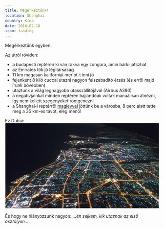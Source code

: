 ```yaml
---
title: Megérkeztünk!
location: Shanghai
country: Kína
date: 2016-02-18
icon: landing
---
```


Megérkeztünk egyben.

Az útról röviden:  
- a budapesti reptéren ki van rakva egy zongora, amin bárki játszhat
- az Emirates tök jó légitársaság
- 11 km magasan kaliforniai merlot-t inni jó
- fejenként 8 kiló cuccal utazni nagyon felszabadító érzés (és erről majd írunk bővebben)
- utaztunk a világ legnagyobb utasszállítójával (Airbus A380)
- a negatívjainkat minden reptéren hajlandóak voltak manuálisan átnézni, így nem kellett szegényeket röntgenezni
- a Shanghai-i reptérről [maglevvel](https://hu.wikipedia.org/wiki/Sanghaji_lebegő_mágnesvasút) jöttünk be a városba, 8 perc alatt tette meg a 35 km-es távot, elég menő!

Ez Dubai:  
![Esti légifotó Dubairól](../../img/dubai.png)

És hogy ne hiányozzunk nagyon: *...én sejkem, kik utaznak az első osztályon...*
